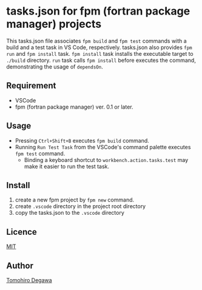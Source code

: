 # tasks.json for fpm (fortran package manager) projects

This tasks.json file associates `fpm build` and `fpm test` commands with a build and a test task in VS Code, respectively.
tasks.json also provides `fpm run` and `fpm install` task. `fpm install` task installs the executable target to `./build` directory.
`run` task calls `fpm install` before executes the command, demonstrating the usage of `dependsOn`.

## Requirement

- VSCode
- fpm (fortran package manager) ver. 0.1 or later.

## Usage

- Pressing `Ctrl+Shift+B` executes `fpm build` command.
- Running `Run Test Task` from the VSCode's command palette executes `fpm test` command.
  - Binding a keyboard shortcut to `workbench.action.tasks.test` may make it easier to run the test task.

## Install

1. create a new fpm project by `fpm new` command.
1. create `.vscode` directory in the project root directory
1. copy the tasks.json to the `.vscode` directory

## Licence

[MIT](https://github.com/tcnksm/tool/blob/master/LICENCE)

## Author

[Tomohiro Degawa](https://github.com/degawa)